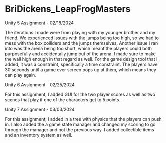# BriDickens_LeapFrogMasters

Unity 5 Assignment - 02/18/2024

The iterations I made were from playing with my younger brother and my friend. We experienced issues with the jumps being too high, so we had to mess with the box colliders and the jumps themselves. Another issue I ran into was the arena being too short, which meant the players could both purposefully and accidentally jump out of the arena. I made sure to make the wall high enough in that regard as well. For the game design tool that I added, it was a constraint, specifically a time constraint. The players have 30 seconds until a game over screen pops up at them, which means they can play again.

 Unity 6 Assignment - 02/25/2024

 For this assignment, I added GUI for the two player scores as well as two scenes that play if one of the characters get to 5 points.

Unity 7 Assignment - 03/03/2024

For this assignment, I added in a tree with physics that the players can push in. I also added the a game state manager and changed my scoring to go through the manager and not the previous way. I added collectible items and an inventory system as well.
